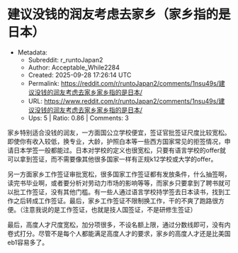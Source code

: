 # 建议没钱的润友考虑去家乡（家乡指的是日本）

- Metadata:
  - Subreddit: r_runtoJapan2
  - Author: Acceptable_While2284
  - Created: 2025-09-28 17:26:14 UTC
  - Permalink: https://reddit.com/r/runtoJapan2/comments/1nsu49s/建议没钱的润友考虑去家乡家乡指的是日本/
  - URL: https://www.reddit.com/r/runtoJapan2/comments/1nsu49s/建议没钱的润友考虑去家乡家乡指的是日本/
  - Ups: 5 | Ratio: 0.86 | Comments: 3


家乡特别适合没钱的润友，一方面国公立学校便宜，签证官批签证尺度比较宽松。即使你有收入较低，换专业，大龄，护照白本等一些西方国家常见的拒签情况，申请日本学签一般都能过。日本对学校的定义也很宽松，只要有语言学校的offer就可以拿到签证，而不需要像其他很多国家一样有正规k12学校或大学的offer。

另一方面家乡工作签证审批宽松，很多国家工作签证都有发放条件，什么抽签啊，读完书毕业啊，或者要分析对劳动力市场的影响等等，而家乡只要拿到了聘书就可以批工作签证，没有其他门槛。有一些人通过语言学校持学签去日本读书，找到工作之后转成工作签证。最后，家乡工作签证不限制换工作，干的不爽了跑路很方便。（注意我说的是工作签证，也就是技人国签证，不是研修生签证）

最后，高度人才尺度宽松，加分项很多，不设名额上限，通过分数线即可，没有内卷式打分。尽管不是每个人都能满足高度人才的要求，家乡的高度人才还是比美国eb1容易多了。

